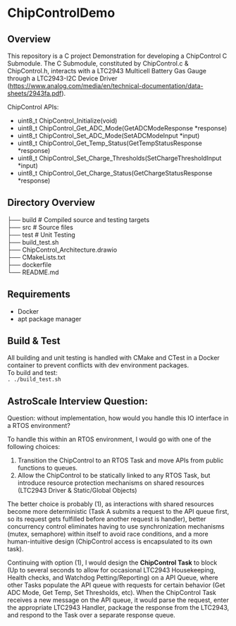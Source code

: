 # ChipControlDemo
## Overview
This repository is a C project Demonstration for developing a ChipControl C Submodule. The C Submodule, constituted by ChipControl.c & ChipControl.h, interacts with a LTC2943 Multicell Battery Gas Gauge 
through a LTC2943-I2C Device Driver (https://www.analog.com/media/en/technical-documentation/data-sheets/2943fa.pdf). 

ChipControl APIs:
* uint8_t ChipControl_Initialize(void)
* uint8_t ChipControl_Get_ADC_Mode(GetADCModeResponse *response)
* uint8_t ChipControl_Set_ADC_Mode(SetADCModeInput *input)
* uint8_t ChipControl_Get_Temp_Status(GetTempStatusResponse *response)
* uint8_t ChipControl_Set_Charge_Thresholds(SetChargeThresholdInput *input)
* uint8_t ChipControl_Get_Charge_Status(GetChargeStatusResponse *response)

## Directory Overview
├── build                   # Compiled source and testing targets \
├── src                     # Source files \
├── test                    # Unit Testing \
├── build_test.sh \
├── ChipControl_Architecture.drawio \
├── CMakeLists.txt \
├── dockerfile \
└── README.md

## Requirements
* Docker
* apt package manager

## Build & Test
All building and unit testing is handled with CMake and CTest in a Docker container to prevent conflicts with dev environment packages. \
To build and test: \
    `. ./build_test.sh`

## AstroScale Interview Question:
Question: without implementation, how would you handle this IO interface in a RTOS environment?

To handle this within an RTOS environment, I would go with one of the following choices:
1. Transition the ChipControl to an RTOS Task and move APIs from public functions to queues.
2. Allow the ChipControl to be statically linked to any RTOS Task, but introduce resource protection mechanisms
on shared resources (LTC2943 Driver & Static/Global Objects)

The better choice is probably (1), as interactions with shared resources become more deterministic (Task A submits a request to the API queue first, so its
request gets fulfilled before another request is handler), better concurrency control eliminates having to use synchronization mechanisms (mutex, semaphore) within itself to avoid race
conditions, and a more human-intuitive design (ChipControl access is encapsulated to its own task).

Continuing with option (1), I would design the **ChipControl Task** to block (Up to several seconds to allow for occasional LTC2943 Housekeeping, Health checks, and 
Watchdog Petting/Reporting) on a API Queue, where other Tasks populate the API queue with requests for certain behavior (Get ADC Mode, Get Temp, Set Thresholds, etc).
When the ChipControl Task receives a new message on the API queue, it would parse the request, enter the appropriate LTC2943 Handler, package the response from the LTC2943, 
and respond to the Task over a separate response queue. 
